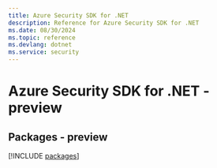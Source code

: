 ```yaml
---
title: Azure Security SDK for .NET
description: Reference for Azure Security SDK for .NET
ms.date: 08/30/2024
ms.topic: reference
ms.devlang: dotnet
ms.service: security
---
```

# Azure Security SDK for .NET - preview
## Packages - preview
[!INCLUDE [packages](security-index.md)]